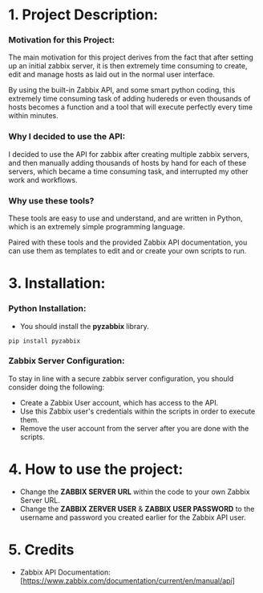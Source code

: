 # 1. Project Description:

### Motivation for this Project:

The main motivation for this project derives from the fact that after setting up an initial zabbix server, it is then extremely time consuming to create, edit and manage hosts as laid out in the normal user interface.

By using the built-in Zabbix API, and some smart python coding, this extremely time consuming task of adding hudereds or even thousands of hosts becomes a function and a tool that will execute perfectly every time within minutes.

### Why I decided to use the API:

I decided to use the API for zabbix after creating multiple zabbix servers, and then manually adding thousands of hosts by hand for each of these servers, which became a time consuming task, and interrupted my other work and workflows.

### Why use these tools?
These tools are easy to use and understand, and are written in Python, which is an extremely simple programming language.

Paired with these tools and the provided Zabbix API documentation, you can use them as templates to edit and or create your own scripts to run.


# 3. Installation:
### Python Installation:
* You should install the __pyzabbix__ library.
```
pip install pyzabbix
```

### Zabbix Server Configuration:
To stay in line with a secure zabbix server configuration, you should consider doing the following:

* Create a Zabbix User account, which has access to the API.
* Use this Zabbix user's credentials within the scripts in order to execute them.
* Remove the user account from the server after you are done with the scripts.

# 4. How to use the project:
* Change the __ZABBIX SERVER URL__ within the code to your own Zabbix Server URL.
* Change the __ZABBIX ZERVER USER__ & __ZABBIX USER PASSWORD__ to the username and password you created earlier for the Zabbix API user.

# 5. Credits
* Zabbix API Documentation: [https://www.zabbix.com/documentation/current/en/manual/api]

